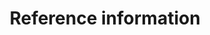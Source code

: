 ---
title: Reference information
description: Detailed information for advanced users. 
weight: 5
cascade:
- _target:
    kind: page
  type: reference
---